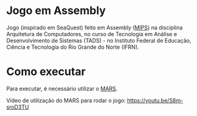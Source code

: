 # Jogo em Assembly

Jogo (inspirado em SeaQuest) feito em Assembly ([MIPS](https://sweetcode.io/building-first-simple-program-mips-assembly-language/)) na disciplina Arquitetura de Computadores, no curso de Tecnologia em Análise e Desenvolvimento de Sistemas (TADS) - no Instituto Federal de Educação, Ciência e Tecnologia do Rio Grande do Norte (IFRN).

# Como executar

Para executar, é necessário utilizar o [MARS](http://courses.missouristate.edu/kenvollmar/mars/).

Vídeo de utilização do MARS para rodar o jogo:
https://youtu.be/S8m-sroD3TU



